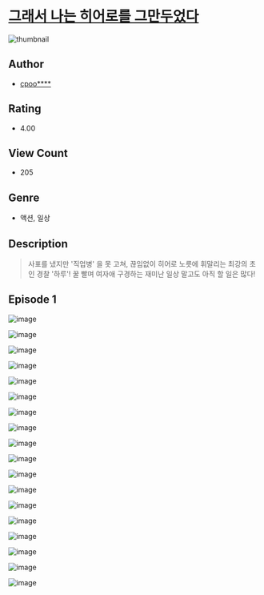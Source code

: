 # [그래서 나는 히어로를 그만두었다](https://comic.naver.com/challenge/list?titleId=811429)
![thumbnail](https://image-comic.pstatic.net/user_contents_data/challenge_comic/2023/05/25/360817/upload_3544958735941514340_480x623.jpeg)

## Author
- [cpoo****](https://comic.naver.com/artistTitle?id=360817)

## Rating
- 4.00

## View Count
- 205

## Genre
- 액션, 일상

## Description
> 사표를 냈지만 '직업병' 을 못 고쳐, 끊임없이 히어로 노릇에 휘말리는 최강의 초인 경찰 '하루'! 꿀 빨며 여자애 구경하는 재미난 일상 말고도 아직 할 일은 많다!


## Episode 1
![image](https://image-comic.pstatic.net/user_contents_data/challenge_comic/2023/05/25/360817/upload_7293124644471988835.jpeg)

![image](https://image-comic.pstatic.net/user_contents_data/challenge_comic/2023/05/25/360817/upload_3486459452471719777.jpeg)

![image](https://image-comic.pstatic.net/user_contents_data/challenge_comic/2023/05/25/360817/upload_3762531428235554866.jpeg)

![image](https://image-comic.pstatic.net/user_contents_data/challenge_comic/2023/05/25/360817/upload_3618191729336857141.jpeg)

![image](https://image-comic.pstatic.net/user_contents_data/challenge_comic/2023/05/25/360817/upload_7220787740872816692.jpeg)

![image](https://image-comic.pstatic.net/user_contents_data/challenge_comic/2023/05/25/360817/upload_3978989852199039076.jpeg)

![image](https://image-comic.pstatic.net/user_contents_data/challenge_comic/2023/05/25/360817/upload_4064044992232173668.jpeg)

![image](https://image-comic.pstatic.net/user_contents_data/challenge_comic/2023/05/25/360817/upload_4135259260130244918.jpeg)

![image](https://image-comic.pstatic.net/user_contents_data/challenge_comic/2023/05/25/360817/upload_3904679370898367544.jpeg)

![image](https://image-comic.pstatic.net/user_contents_data/challenge_comic/2023/05/25/360817/upload_4123382138730145337.jpeg)

![image](https://image-comic.pstatic.net/user_contents_data/challenge_comic/2023/05/25/360817/upload_3905294209173906998.jpeg)

![image](https://image-comic.pstatic.net/user_contents_data/challenge_comic/2023/05/25/360817/upload_3847261795793265205.jpeg)

![image](https://image-comic.pstatic.net/user_contents_data/challenge_comic/2023/05/25/360817/upload_7221856482502064485.jpeg)

![image](https://image-comic.pstatic.net/user_contents_data/challenge_comic/2023/05/25/360817/upload_7018123776855859766.jpeg)

![image](https://image-comic.pstatic.net/user_contents_data/challenge_comic/2023/05/25/360817/upload_7162469639068332646.jpeg)

![image](https://image-comic.pstatic.net/user_contents_data/challenge_comic/2023/05/25/360817/upload_7364848180953101925.jpeg)

![image](https://image-comic.pstatic.net/user_contents_data/challenge_comic/2023/05/25/360817/upload_3691044278804625462.jpeg)

![image](https://image-comic.pstatic.net/user_contents_data/challenge_comic/2023/05/25/360817/upload_3486177761888318009.jpeg)

